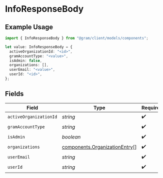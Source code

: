# InfoResponseBody

## Example Usage

```typescript
import { InfoResponseBody } from "@gram/client/models/components";

let value: InfoResponseBody = {
  activeOrganizationId: "<id>",
  gramAccountType: "<value>",
  isAdmin: false,
  organizations: [],
  userEmail: "<value>",
  userId: "<id>",
};
```

## Fields

| Field                                                                          | Type                                                                           | Required                                                                       | Description                                                                    |
| ------------------------------------------------------------------------------ | ------------------------------------------------------------------------------ | ------------------------------------------------------------------------------ | ------------------------------------------------------------------------------ |
| `activeOrganizationId`                                                         | *string*                                                                       | :heavy_check_mark:                                                             | N/A                                                                            |
| `gramAccountType`                                                              | *string*                                                                       | :heavy_check_mark:                                                             | N/A                                                                            |
| `isAdmin`                                                                      | *boolean*                                                                      | :heavy_check_mark:                                                             | N/A                                                                            |
| `organizations`                                                                | [components.OrganizationEntry](../../models/components/organizationentry.md)[] | :heavy_check_mark:                                                             | N/A                                                                            |
| `userEmail`                                                                    | *string*                                                                       | :heavy_check_mark:                                                             | N/A                                                                            |
| `userId`                                                                       | *string*                                                                       | :heavy_check_mark:                                                             | N/A                                                                            |